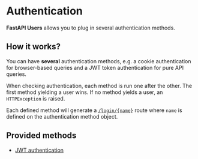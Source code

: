 # Authentication

**FastAPI Users** allows you to plug in several authentication methods.

## How it works?

You can have **several** authentication methods, e.g. a cookie authentication for browser-based queries and a JWT token authentication for pure API queries.

When checking authentication, each method is run one after the other. The first method yielding a user wins. If no method yields a user, an `HTTPException` is raised.

Each defined method will generate a [`/login/{name}`](../../usage/routes.md#post-loginname) route where `name` is defined on the authentication method object.

## Provided methods

* [JWT authentication](jwt.md)
